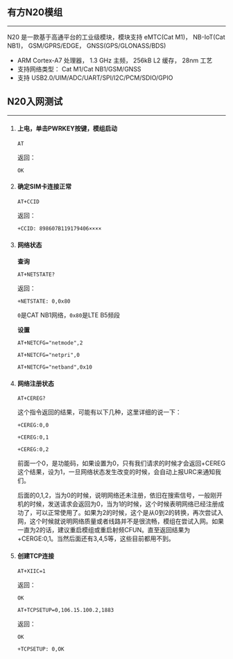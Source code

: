 ## 有方N20模组

------

N20 是一款基于高通平台的工业级模块，模块支持 eMTC(Cat M1)， NB-IoT(Cat NB1)，
GSM/GPRS/EDGE， GNSS(GPS/GLONASS/BDS)

- ARM Cortex-A7 处理器， 1.3 GHz 主频， 256kB L2 缓存， 28nm 工艺
- 支持网络类型： Cat M1/Cat NB1/GSM/GNSS
- 支持 USB2.0/UIM/ADC/UART/SPI/I2C/PCM/SDIO/GPIO

## N20入网测试

------

1. #### 上电，单击PWRKEY按键，模组启动

   `AT`

   返回：

   `OK`

2. #### 确定SIM卡连接正常

   `AT+CCID`

   返回：

   `+CCID: 898607B119179406××××`

3. #### 网络状态

   **查询**

   `AT+NETSTATE?`

   返回：

   `+NETSTATE: 0,0x80`

   `0`是CAT NB1网络，`0x80`是LTE B5频段

   **设置**

   `AT+NETCFG="netmode",2`

   `AT+NETCFG="netpri",0`

   `AT+NETCFG="netband",0x10`

4. #### 网络注册状态

   `AT+CEREG?`

   这个指令返回的结果，可能有以下几种，这里详细的说一下：

   `+CEREG:0,0`

   `+CEREG:0,1`

   `+CEREG:0,2`

   前面一个0，是功能码，如果设置为0，只有我们请求的时候才会返回+CEREG这个结果，设为1，一旦网络状态发生改变的时候，会自动上报URC来通知我们。

   后面的0,1,2，当为0的时候，说明网络还未注册，依旧在搜索信号，一般刚开机的时候，发送请求会返回为0，当为1的时候，这个时候表明网络已经注册成功了，可以正常使用了。如果为2的时候，这个是从0到2的转换，再次尝试入网，这个时候就说明网络质量或者线路并不是很流畅，模组在尝试入网。如果一直为2的话，建议重启模组或重启射频CFUN。直至返回结果为+CERGE:0,1。当然后面还有3,4,5等，这些目前都用不到。

5. #### 创建TCP连接

   `AT+XIIC=1`

   返回：

   `OK`

   `AT+TCPSETUP=0,106.15.100.2,1883`

   返回：

   `OK`

   `+TCPSETUP: 0,OK`


